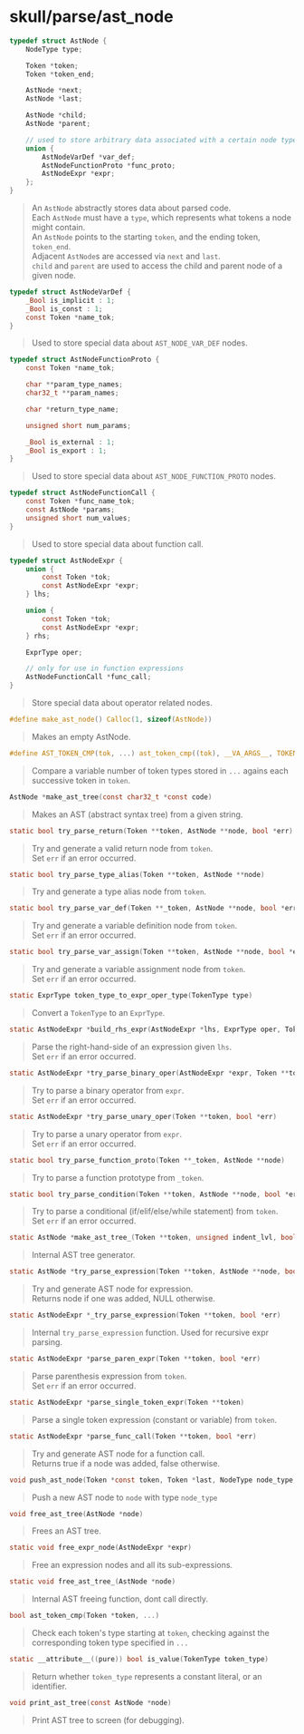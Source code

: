 # skull/parse/ast_node

```c
typedef struct AstNode {
	NodeType type;

	Token *token;
	Token *token_end;

	AstNode *next;
	AstNode *last;

	AstNode *child;
	AstNode *parent;

	// used to store arbitrary data associated with a certain node type
	union {
		AstNodeVarDef *var_def;
		AstNodeFunctionProto *func_proto;
		AstNodeExpr *expr;
	};
}
```

> An `AstNode` abstractly stores data about parsed code.
> \
> Each `AstNode` must have a `type`, which represents what tokens a node might
> contain.
> \
> An `AstNode` points to the starting `token`, and the ending token, `token_end`.
> \
> Adjacent `AstNode`s are accessed via `next` and `last`.
> \
> `child` and `parent` are used to access the child and parent node of a given
> node.

```c
typedef struct AstNodeVarDef {
	_Bool is_implicit : 1;
	_Bool is_const : 1;
	const Token *name_tok;
}
```

> Used to store special data about `AST_NODE_VAR_DEF` nodes.

```c
typedef struct AstNodeFunctionProto {
	const Token *name_tok;

	char **param_type_names;
	char32_t **param_names;

	char *return_type_name;

	unsigned short num_params;

	_Bool is_external : 1;
	_Bool is_export : 1;
}
```

> Used to store special data about `AST_NODE_FUNCTION_PROTO` nodes.

```c
typedef struct AstNodeFunctionCall {
	const Token *func_name_tok;
	const AstNode *params;
	unsigned short num_values;
}
```

> Used to store special data about function call.

```c
typedef struct AstNodeExpr {
	union {
		const Token *tok;
		const AstNodeExpr *expr;
	} lhs;

	union {
		const Token *tok;
		const AstNodeExpr *expr;
	} rhs;

	ExprType oper;

	// only for use in function expressions
	AstNodeFunctionCall *func_call;
}
```

> Store special data about operator related nodes.

```c
#define make_ast_node() Calloc(1, sizeof(AstNode))
```

> Makes an empty AstNode.

```c
#define AST_TOKEN_CMP(tok, ...) ast_token_cmp((tok), __VA_ARGS__, TOKEN_END)
```

> Compare a variable number of token types stored in `...` agains each
> successive token in `token`.

```c
AstNode *make_ast_tree(const char32_t *const code)
```

> Makes an AST (abstract syntax tree) from a given string.

```c
static bool try_parse_return(Token **token, AstNode **node, bool *err)
```

> Try and generate a valid return node from `token`.
> \
> Set `err` if an error occurred.

```c
static bool try_parse_type_alias(Token **token, AstNode **node)
```

> Try and generate a type alias node from `token`.

```c
static bool try_parse_var_def(Token **_token, AstNode **node, bool *err)
```

> Try and generate a variable definition node from `token`.
> \
> Set `err` if an error occurred.

```c
static bool try_parse_var_assign(Token **token, AstNode **node, bool *err)
```

> Try and generate a variable assignment node from `token`.
> \
> Set `err` if an error occurred.

```c
static ExprType token_type_to_expr_oper_type(TokenType type)
```

> Convert a `TokenType` to an `ExprType`.

```c
static AstNodeExpr *build_rhs_expr(AstNodeExpr *lhs, ExprType oper, Token **token, bool *err)
```

> Parse the right-hand-side of an expression given `lhs`.
> \
> Set `err` if an error occurred.

```c
static AstNodeExpr *try_parse_binary_oper(AstNodeExpr *expr, Token **token, bool *err)
```

> Try to parse a binary operator from `expr`.
> \
> Set `err` if an error occurred.

```c
static AstNodeExpr *try_parse_unary_oper(Token **token, bool *err)
```

> Try to parse a unary operator from `expr`.
> \
> Set `err` if an error occurred.

```c
static bool try_parse_function_proto(Token **_token, AstNode **node)
```

> Try to parse a function prototype from `_token`.

```c
static bool try_parse_condition(Token **token, AstNode **node, bool *err)
```

> Try to parse a conditional (if/elif/else/while statement) from `token`.
> \
> Set `err` if an error occurred.

```c
static AstNode *make_ast_tree_(Token **token, unsigned indent_lvl, bool *err)
```

> Internal AST tree generator.

```c
static AstNode *try_parse_expression(Token **token, AstNode **node, bool *err)
```

> Try and generate AST node for expression.
> \
> Returns node if one was added, NULL otherwise.

```c
static AstNodeExpr *_try_parse_expression(Token **token, bool *err)
```

> Internal `try_parse_expression` function. Used for recursive expr parsing.

```c
static AstNodeExpr *parse_paren_expr(Token **token, bool *err)
```

> Parse parenthesis expression from `token`.
> \
> Set `err` if an error occurred.

```c
static AstNodeExpr *parse_single_token_expr(Token **token)
```

> Parse a single token expression (constant or variable) from `token`.

```c
static AstNodeExpr *parse_func_call(Token **token, bool *err)
```

> Try and generate AST node for a function call.
> \
> Returns true if a node was added, false otherwise.

```c
void push_ast_node(Token *const token, Token *last, NodeType node_type, AstNode **node)
```

> Push a new AST node to `node` with type `node_type`

```c
void free_ast_tree(AstNode *node)
```

> Frees an AST tree.

```c
static void free_expr_node(AstNodeExpr *expr)
```

> Free an expression nodes and all its sub-expressions.

```c
static void free_ast_tree_(AstNode *node)
```

> Internal AST freeing function, dont call directly.

```c
bool ast_token_cmp(Token *token, ...)
```

> Check each token's type starting at `token`, checking against the
> corresponding token type specified in `...`

```c
static __attribute__((pure)) bool is_value(TokenType token_type)
```

> Return whether `token_type` represents a constant literal, or an identifier.

```c
void print_ast_tree(const AstNode *node)
```

> Print AST tree to screen (for debugging).

